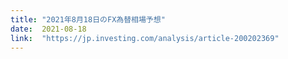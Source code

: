 ```yaml
---
title: "2021年8月18日のFX為替相場予想"
date:  2021-08-18
link:  "https://jp.investing.com/analysis/article-200202369"
---
```

